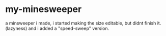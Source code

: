 my-minesweeper
==============

a minsweeper i made, i started making the size editable, but didnt finish it. (lazyness)
and i added a "speed-sweep" version.
